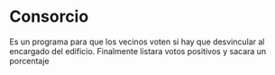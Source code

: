 # Consorcio
Es un programa para que los vecinos voten si hay que desvincular al encargado del edificio. Finalmente listara votos positivos y sacara un porcentaje
